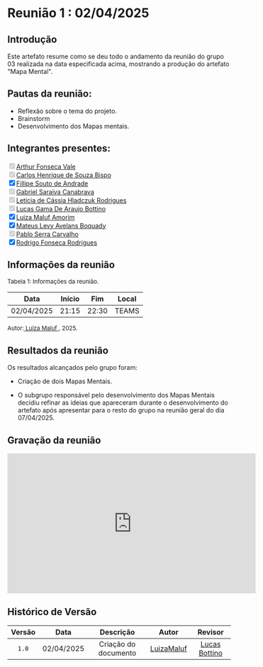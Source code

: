 
# Reunião 1 : 02/04/2025

## Introdução

Este artefato resume como se deu todo o andamento da reunião do grupo 03 realizada na data especificada acima, mostrando a produção do artefato "Mapa Mental".


## Pautas da reunião:

- Reflexão sobre o tema do projeto.
- Brainstorm
- Desenvolvimento dos Mapas mentais.


## Integrantes presentes:

<label><input type="checkbox" checked disabled>[Arthur Fonseca Vale](https://github.com/arthurfonsecaa)</label><br>
<label><input type="checkbox" checked disabled>[Carlos Henrique de Souza Bispo](https://github.com/carlinn1)</label><br>
<label><input type="checkbox" checked abled>[Fillipe Souto de Andrade](https://github.com/fillipeb50)</label><br>
<label><input type="checkbox" checked disabled>[Gabriel Saraiva Canabrava](https://github.com/gabrielsarcan)</label><br>
<label><input type="checkbox" checked disabled>[Letícia de Cássia Hladczuk Rodrigues](https://github.com/HladczukLe)</label><br>
<label><input type="checkbox" checked disabled>[Lucas Gama De Araujo Bottino](https://github.com/bottinolucas)</label><br>
<label><input type="checkbox" checked abled>[Luiza Maluf Amorim](https://github.com/LuizaMaluf)</label><br>
<label><input type="checkbox" checked abled>[Mateus Levy Avelans Boquady](https://github.com/mateus9levy)</label><br>
<label><input type="checkbox" checked disabled>[Pablo Serra Carvalho](https://github.com/Pabloserrapxx)</label><br>
<label><input type="checkbox" checked abled>[Rodrigo Fonseca Rodrigues](https://github.com/rodfon3301)</label><br>


## Informações da reunião

<font size="2" >

<p > Tabela 1: Informações da reunião. </p>

</font>

| Data | Início | Fim | Local |
|:-:|:-:|:-:|:-:|
| 02/04/2025  | 21:15 | 22:30  | TEAMS |

<font size="2" >

<p>Autor:<a href= "https://github.com/LuizaMaluf"> Luiza Maluf </a>, 2025.</p>

</font>

## Resultados da reunião 
Os resultados alcançados pelo grupo foram:

 - Criação de dois Mapas Mentais.

- O subgrupo responsável pelo desenvolvimento dos Mapas Mentais decidiu refinar as ideias que apareceram durante o desenvolvimento do artefato após apresentar para o resto do grupo na reunião geral do dia 07/04/2025.


## Gravação da reunião

<iframe width="560" height="315" src="https://www.youtube.com/embed/pXK2Iw8Cnv0?si=oW9xlyzNsnXVPXlI" title="YouTube video player" frameborder="0" allow="accelerometer; autoplay; clipboard-write; encrypted-media; gyroscope; picture-in-picture; web-share" referrerpolicy="strict-origin-when-cross-origin" allowfullscreen></iframe>

## Histórico de Versão

| Versão | Data | Descrição | Autor | Revisor
|:-:|:-:|:-:|:-:|:-:|
|`1.0`| 02/04/2025 | Criação do documento| [LuizaMaluf](https://github.com/LuizaMaluf)| [Lucas Bottino]() |
